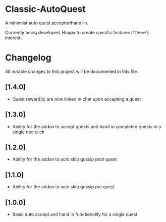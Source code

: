 # Classic-AutoQuest

A minimlist auto quest acceptor/hand-in.

Currently being developed. Happy to create specific features if there's interest.


# Changelog
All notable changes to this project will be documented in this file.

## [1.4.0]

- Quest reward(s) are now linked in chat upon accepting a quest

## [1.3.0]

- Ability for the addon to accept quests and hand in completed quests in a single npc click

## [1.2.0]

- Ability for the addon to auto skip gossip post quest

## [1.1.0]

- Ability for the addon to auto skip gossip pre quest

## [1.0.0]

- Basic auto accept and hand in functionality for a single quest

